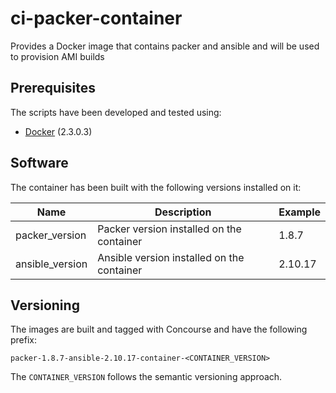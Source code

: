 # ci-packer-container
Provides a Docker image that contains packer and ansible and will be used to provision AMI builds

## Prerequisites

The scripts have been developed and tested using:

- [Docker](https://www.docker.com/) (2.3.0.3)

## Software

The container has been built with the following versions installed on it:

Name                    | Description                                                          | Example
----------------------- | -------------------------------------------------------------------- | ------------
packer_version          | Packer version installed on the container                            | 1.8.7
ansible_version         | Ansible version installed on the container                           | 2.10.17

## Versioning

The images are built and tagged with Concourse and have the following prefix:

```
packer-1.8.7-ansible-2.10.17-container-<CONTAINER_VERSION>
```
The `CONTAINER_VERSION` follows the semantic versioning approach.
